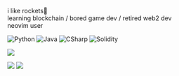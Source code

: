 i like rockets🚀
<br/>
learning blockchain / bored game dev / retired web2 dev
<br/>
neovim user

<p>
  <img alt="Python" src="https://img.shields.io/badge/-Python-23272A?style=flat&logo=python">
  <img alt="Java" src="https://img.shields.io/badge/-Java-23272A?style=flat&logo=java">
  <img alt="CSharp" src="https://img.shields.io/badge/-CSharp-23272A?style=flat&logo=csharp">
  <img alt="Solidity" src="https://img.shields.io/badge/-Solidity-23272A?style=flat&logo=solidity">
</p>

<img align="center" src="https://github-readme-stats.vercel.app/api?username=chandu-lanka&show_icons=true&count_private=true&include_all_commits=true" />

![](https://raw.githubusercontent.com/chandu-lanka/github-stats/master/generated/overview.svg#gh-dark-mode-only)
![](https://raw.githubusercontent.com/chandu-lanka/github-stats/master/generated/overview.svg#gh-light-mode-only)
